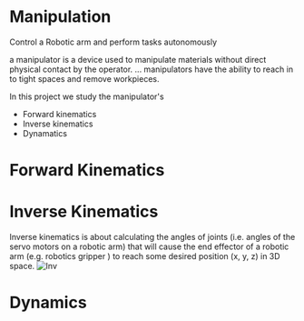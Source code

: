 # Manipulation 
Control a Robotic arm and perform tasks autonomously


 a manipulator is a device used to manipulate materials without direct physical contact by the operator. ... manipulators have the ability to reach in to tight spaces and remove workpieces.
 
 In this project we study the manipulator's 
 
 - Forward kinematics 
 - Inverse kinematics 
 - Dynamatics
 
 
 # Forward Kinematics 


 # Inverse Kinematics 
   Inverse kinematics is about calculating the angles of joints (i.e. angles of the servo motors on a robotic arm) that will cause the end effector of a robotic arm (e.g. robotics gripper ) to reach some desired position (x, y, z) in 3D space. 
   ![Inv](https://user-images.githubusercontent.com/70883690/118954284-3c606b80-b97b-11eb-867e-dd71b803e61b.gif)

# Dynamics
  
 
 
 
